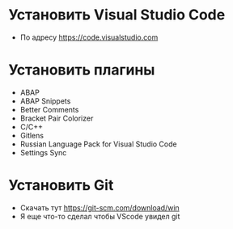# Установить Visual Studio Code
 
 - По адресу https://code.visualstudio.com

# Установить плагины

 - ABAP 
 - ABAP Snippets
 - Better Comments
 - Bracket Pair Colorizer
 - C/C++
 - Gitlens
 - Russian Language Pack for Visual Studio Code
 - Settings Sync

# Установить Git

 - Скачать тут https://git-scm.com/download/win
 - Я еще что-то сделал чтобы VScode увидел git

